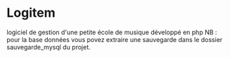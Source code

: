 # Logitem
logiciel de gestion d'une petite école de musique développé en php
NB : pour la base données vous povez extraire une sauvegarde dans le dossier sauvegarde_mysql du projet.
